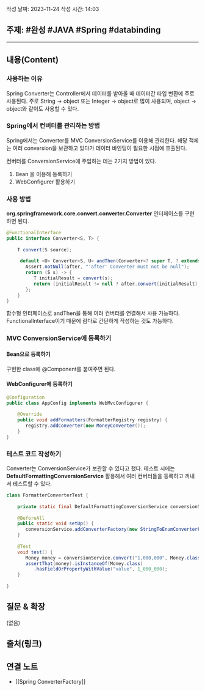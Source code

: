 작성 날짜: 2023-11-24
작성 시간: 14:03

## 주제: #완성 #JAVA #Spring #databinding 

----
## 내용(Content)

### 사용하는 이유
Spring Converter는 Controller에서 데이터를 받아올 때 데이터간 타입 변환에 주로 사용된다. 
주로 String -> object 또는 Integer -> object로 많이 사용되며, object -> object와 같이도 사용할 수 있다.


### Spring에서 컨버터를 관리하는 방법

Spring에서는 Converter를 MVC ConversionService를 이용해 관리한다. 해당 객체는 여러 conversion을 보관하고 있다가 데이터 바인딩이 필요한 시점에 호출된다.

컨버터를 ConversionService에 주입하는 데는 2가지 방법이 있다.

1. Bean 을 이용해 등록하기
2. WebConfigurer 활용하기

### 사용 방법
**org.springframework.core.convert.converter.Converter** 인터페이스를 구현하면 된다.

```java
@FunctionalInterface  
public interface Converter<S, T> {  
  
    T convert(S source);  
  
     default <U> Converter<S, U> andThen(Converter<? super T, ? extends U> after) {  
       Assert.notNull(after, "'after' Converter must not be null");  
       return (S s) -> {  
          T initialResult = convert(s);  
          return (initialResult != null ? after.convert(initialResult) : null);  
       };  
    }  
}
```

함수형 인터페이스로  andThen을 통해 여러 컨버터를 연결해서 사용 가능하다. FunctionalInterface이기 때문에 람다로 간단하게 작성하는 것도 가능하다.

### MVC ConversionService에 등록하기

#### Bean으로 등록하기

구현한 class에 @Component를 붙여주면 된다.

#### WebConfigurer에 등록하기

```java
@Configuration  
public class AppConfig implements WebMvcConfigurer {  
  
    @Override  
    public void addFormatters(FormatterRegistry registry) {  
       registry.addConverter(new MoneyConverter());  
    }  
}
```


### 테스트 코드 작성하기

Converter는 ConversionService가 보관할 수 있다고 했다. 테스트 시에는 **DefaultFormattingConversionService** 활용해서 여러 컨버터들을 등록하고 꺼내서 테스트할 수 있다.


```java
class FormatterConverterTest {  
  
    private static final DefaultFormattingConversionService conversionService = new DefaultFormattingConversionService();  
  
    @BeforeAll  
    public static void setUp() {  
       conversionService.addConverterFactory(new StringToEnumConverterFactory());  
    }  
  
    @Test  
    void test() {  
       Money money = conversionService.convert("1,000,000", Money.class);  
       assertThat(money).isInstanceOf(Money.class)  
          .hasFieldOrPropertyWithValue("value", 1_000_000);  
    }  
  
}
```


## 질문 & 확장

(없음)

## 출처(링크)


## 연결 노트

- [[Spring ConverterFactory]]










